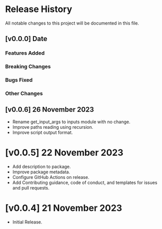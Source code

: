 # Release History

All notable changes to this project will be documented in this file.

## [v0.0.0] Date

### Features Added

### Breaking Changes

### Bugs Fixed

### Other Changes

## [v0.0.6] 26 November 2023

- Rename get_input_args to inputs module with no change.
- Improve paths reading using recursion.
- Improve script output format.

# [v0.0.5] 22 November 2023

- Add description to package.
- Improve package metadata.
- Configure GitHub Actions on release.
- Add Contributing guidance, code of conduct, and templates for issues and pull requests.

# [v0.0.4] 21 November 2023

- Initial Release.

